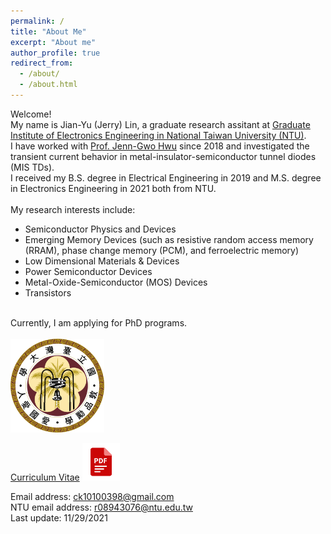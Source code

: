 ```yaml
---
permalink: /
title: "About Me"
excerpt: "About me"
author_profile: true
redirect_from: 
  - /about/
  - /about.html
---
```


Welcome! <br> My name is Jian-Yu (Jerry) Lin, a graduate research assitant at [Graduate Institute of Electronics Engineering in National Taiwan University (NTU)](https://giee.ntu.edu.tw/en/index.php). <br/>
I have worked with [Prof. Jenn-Gwo Hwu](https://www.ee.ntu.edu.tw/profile1.php?teacher_id=901074) since 2018 and investigated the transient current behavior in metal-insulator-semiconductor tunnel diodes (MIS TDs). <br/>
I received my B.S. degree in Electrical Engineering in 2019 and M.S. degree in Electronics Engineering in 2021 both from NTU. <br/>
<br/>
My research interests include:
* Semiconductor Physics and Devices
* Emerging Memory Devices (such as resistive random access memory (RRAM), phase change memory (PCM), and ferroelectric memory)
* Low Dimensional Materials & Devices 
* Power Semiconductor Devices
* Metal-Oxide-Semiconductor (MOS) Devices
* Transistors <br/>

<br/>
Currently, I am applying for PhD programs. 
<br/>
<br/>


<img src='/images/NTU.png' width='150' >
<br/>

[Curriculum Vitae](http://JerryJianLin.github.io/files/CV_Jian_Yu_Lin.pdf)
[<img src='/images/pdf.png' width='60' >](http://JerryJianLin.github.io/files/CV_Jian_Yu_Lin.pdf) <br/>

Email address: ck10100398@gmail.com <br/>
NTU email address: r08943076@ntu.edu.tw <br/>
Last update: 11/29/2021
